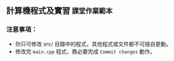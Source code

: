 ## 計算機程式及實習 `課堂作業範本`

### 注意事項：
- 你只可修改 src/ 目錄中的程式，其他程式或文件都不可擅自更動。
- 修改完 `main.cpp` 程式，務必要完成 `Commit changes` 動作。

